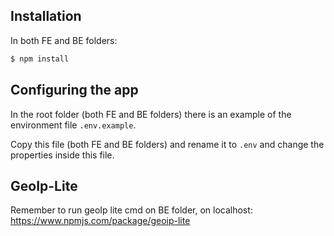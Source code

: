 ## Installation

In both FE and BE folders:

```bash
$ npm install
```

## Configuring the app

In the root folder (both FE and BE folders) there is an example of the environment file `.env.example`.

Copy this file (both FE and BE folders) and rename it to `.env` and change the properties inside this file.

## GeoIp-Lite

Remember to run geoIp lite cmd on BE folder, on localhost: https://www.npmjs.com/package/geoip-lite
